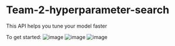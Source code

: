 # Team-2-hyperparameter-search


This API helps you tune your model faster

To get started:
![image](https://user-images.githubusercontent.com/58786087/144659555-ffc010b6-9dbd-4538-9c9c-816a77e427d1.png)
![image](https://user-images.githubusercontent.com/58786087/144659594-240eea59-2243-4515-8bc3-6242df3e6353.png)
![image](https://user-images.githubusercontent.com/58786087/144659612-3f24ccf5-9893-4b4e-8e8a-7a79914e79de.png)

